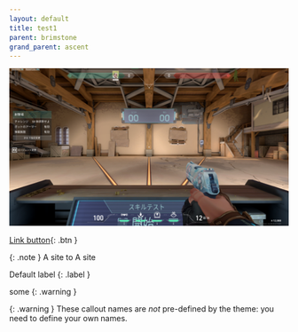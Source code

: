 ```yaml
---
layout: default
title: test1
parent: brimstone
grand_parent: ascent
---
```


![sample](/image/valorant_sample.png)

[Link button](http://example.com/){: .btn }

{: .note }
A site to A site

Default label
{: .label }

some
{: .warning }

{: .warning }
These callout names are _not_ pre-defined by the theme: you need to define your own names.

